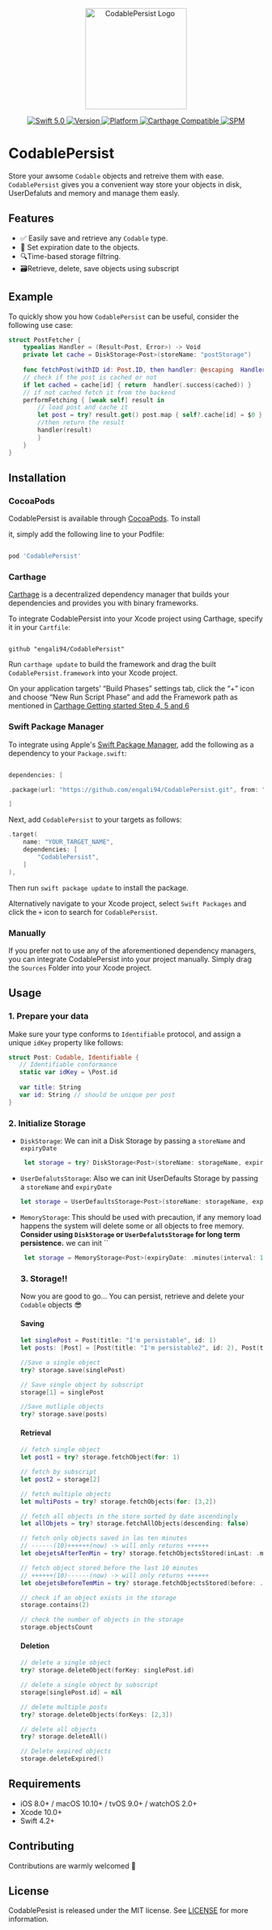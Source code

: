 
<p align="center">

<img width="200" src="https://github.com/engali94/CodablePersist/blob/master/Assets/CodablePersistLogo.png" alt="CodablePersist Logo">

</p>

  

<p align="center">

<a href="https://developer.apple.com/swift/">

<img src="https://img.shields.io/badge/Swift-5.0-orange.svg?style=flat" alt="Swift 5.0">

</a>

<a href="http://cocoapods.org/pods/CodablePersist">

<img src="https://img.shields.io/cocoapods/v/CodablePersist.svg?style=flat" alt="Version">

</a>

<a href="http://cocoapods.org/pods/CodablePersist">

<img src="https://img.shields.io/cocoapods/p/CodablePersist.svg?style=flat" alt="Platform">

</a>

<a href="https://github.com/Carthage/Carthage">

<img src="https://img.shields.io/badge/Carthage-compatible-4BC51D.svg?style=flat" alt="Carthage Compatible">

</a>

<a href="https://github.com/apple/swift-package-manager">

<img src="https://img.shields.io/badge/Swift%20Package%20Manager-compatible-brightgreen.svg" alt="SPM">

</a>

</p>

  

# CodablePersist

  

<p align="center">

Store your awsome `Codable` objects and retreive them with ease. `CodablePersist` gives you a convenient way store your objects in disk, UserDefaluts and memory and manage them easly.

</p>

  

## Features

  

- ✅ Easily save and retrieve any `Codable` type.
- 📆 Set expiration date to the objects.
- 🔍Time-based storage filtring.
- 🗃Retrieve, delete, save objects using subscript

## Example

  

To quickly show you how `CodablePersist` can be useful, consider the following use case:

```swift
struct PostFetcher { 
    typealias Handler = (Result<Post, Error>) -> Void 
    private let cache = DiskStorage<Post>(storeName: "postStorage")
    
    func fetchPost(withID id: Post.ID, then handler: @escaping  Handler) {
    // check if the post is cached or not
    if let cached = cache[id] { return  handler(.success(cached)) } 
    // if not cached fetch it from the backend
    performFetching { [weak self] result in 
        // load post and cache it
        let post = try? result.get() post.map { self?.cache[id] = $0 }
        //then return the result
        handler(result) 
        } 
    } 
}
```

## Installation

  

### <summary>CocoaPods</summary>

  

CodablePersist is available through [CocoaPods](http://cocoapods.org). To install

it, simply add the following line to your Podfile:

  

```bash

pod 'CodablePersist'

```

  

### Carthage

  

[Carthage](https://github.com/Carthage/Carthage) is a decentralized dependency manager that builds your dependencies and provides you with binary frameworks.

  

To integrate CodablePersist into your Xcode project using Carthage, specify it in your `Cartfile`:

  

```ogdl

github "engali94/CodablePersist"

```

  

Run `carthage update` to build the framework and drag the built `CodablePersist.framework` into your Xcode project.

  

On your application targets’ “Build Phases” settings tab, click the “+” icon and choose “New Run Script Phase” and add the Framework path as mentioned in [Carthage Getting started Step 4, 5 and 6](https://github.com/Carthage/Carthage/blob/master/README.md#if-youre-building-for-ios-tvos-or-watchos)

  

### Swift Package Manager

  

To integrate using Apple's [Swift Package Manager](https://swift.org/package-manager/), add the following as a dependency to your `Package.swift`:

  

```swift

dependencies: [

.package(url: "https://github.com/engali94/CodablePersist.git", from: "0.1")

]

```
Next, add `CodablePersist` to your targets as follows:
```swift
.target(
    name: "YOUR_TARGET_NAME",
    dependencies: [
        "CodablePersist",
    ]
),
```
Then run `swift package update` to install the package.


Alternatively navigate to your Xcode project, select `Swift Packages` and click the `+` icon to search for `CodablePersist`.

  

### Manually

  

If you prefer not to use any of the aforementioned dependency managers, you can integrate CodablePersist into your project manually. Simply drag the `Sources` Folder into your Xcode project.

  

## Usage

  ### 1. Prepare your data  
  Make sure your type conforms to `Identifiable` protocol, and assign a unique `idKey` property like follows:
  ``` swift
  struct Post: Codable, Identifiable {
     // Identifiable conformance
     static var idKey = \Post.id
    
     var title: String
     var id: String // should be unique per post 
}
  ``` 


 ### 2. Initialize Storage

- `DiskStorage`:  We can init a Disk Storage by passing a `storeName` and  `expiryDate` 
    ``` swift
     let storage = try? DiskStorage<Post>(storeName: storageName, expiryDate: .minutes(interval: 10))
    ```
 
- `UserDefalutsStorage`:  Also we can init UserDefaults Storage by passing a `storeName` and  `expiryDate` 
  ``` swift
  let storage = UserDefaultsStorage<Post>(storeName: storageName, expiryDate: .minutes(interval: 10))! 
  ```
  
- `MemoryStorage`:  This should be used with precaution, if any memory load happens the system will delete some or all objects to free memory. **Consider using `DiskStorage` or   `UserDefalutsStorage` for long term persistence.** 
 we can init ``
    ```swift
     let storage = MemoryStorage<Post>(expiryDate: .minutes(interval: 10))
    ```
    ### 3. Storage!!
    Now you are good to go... You can persist, retrieve and delete your `Codable` objects 😎
    #### Saving
    ```swift
    let singlePost = Post(title: "I'm persistable", id: 1)
    let posts: [Post] = [Post(title: "I'm persistable2", id: 2), Post(title: "I'm persistable3", id: 3)]
    
    //Save a single object
    try? storage.save(singlePost)
    
    // Save single object by subscript
    storage[1] = singlePost
    
    //Save mutliple objects
    try? storage.save(posts)
    
    
    ```
    #### Retrieval 
    ```swift
    // fetch single object
    let post1 = try? storage.fetchObject(for: 1)
    
    // fetch by subscript
    let post2 = storage[2]
    
    // fetch multiple objects
    let multiPosts = try? storage.fetchObjects(for: [3,2])
    
    // fetch all objects in the store sorted by date ascendingly
    let allObjets = try? storage.fetchAllObjects(descending: false)
    
    // fetch only objects saved in las ten minutes 
    // ------(10)++++++(now) -> will only returns ++++++
    let obejetsAfterTenMin = try? storage.fetchObjectsStored(inLast: .minutes(interval: 10)
    
    // fetch object stored before the last 10 minutes
    // ++++++(10)------(now) -> will only returns ++++++
    let obejetsBeforeTemMin = try? storage.fetchObjectsStored(before: .minutes(interval: 10))
    
    // check if an object exists in the storage
    storage.contains(2)
    
    // check the number of objects in the storage
    storage.objectsCount
    
    ```
    #### Deletion
    ```swift
    // delete a single object
    try? storage.deleteObject(forKey: singlePost.id)
    
    // delete a single object by subscript
    storage[singlePost.id] = nil
    
    // delete multiple posts
    try? storage.deleteObjects(forKeys: [2,3])
    
    // delete all objects
    try? storage.deleteAll()
    
    // Delete expired objects
    storage.deleteExpired()
    ```
## Requirements

- iOS 8.0+ / macOS 10.10+ / tvOS 9.0+ / watchOS 2.0+
- Xcode 10.0+
- Swift 4.2+

## Contributing

Contributions are warmly welcomed 🙌

  

## License

CodablePesist is released under the MIT license. See [LICENSE](https://github.com/engali94/CodablePersist/blob/master/LICENSE) for more information.  
